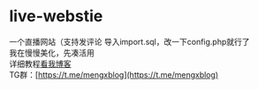 # live-webstie
一个直播网站（支持发评论
导入import.sql，改一下config.php就行了<br>
我在慢慢美化，先凑活用<br>
详细教程[看我博客](https://blog.mengx.fun/搭建一个在线看直播的网站.html)<br>
TG群：[https://t.me/mengxblog](https://t.me/mengxblog)
